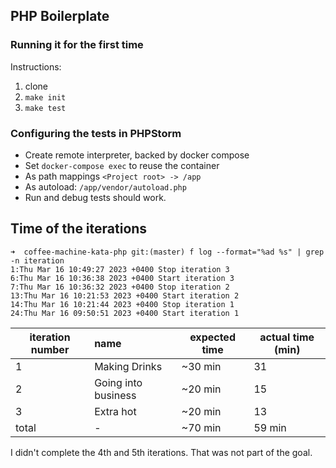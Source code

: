## PHP Boilerplate

### Running it for the first time

Instructions:

1. clone
2. `make init`
3. `make test`

### Configuring the tests in PHPStorm

* Create remote interpreter, backed by docker compose
* Set `docker-compose exec` to reuse the container
* As path mappings `<Project root> -> /app`
* As autoload: `/app/vendor/autoload.php`
* Run and debug tests should work.

## Time of the iterations

```
➜  coffee-machine-kata-php git:(master) f log --format="%ad %s" | grep -n iteration
1:Thu Mar 16 10:49:27 2023 +0400 Stop iteration 3
6:Thu Mar 16 10:36:38 2023 +0400 Start iteration 3
7:Thu Mar 16 10:36:32 2023 +0400 Stop iteration 2
13:Thu Mar 16 10:21:53 2023 +0400 Start iteration 2
14:Thu Mar 16 10:21:44 2023 +0400 Stop iteration 1
24:Thu Mar 16 09:50:51 2023 +0400 Start iteration 1
```

| iteration number | name               | expected time | actual time (min) | 
|------------------|:-------------------|---------------|-----------------|
| 1                | Making Drinks      | ~30 min       | 31              |
| 2                | Going into business | ~20 min       | 15              |
| 3                | Extra hot          | ~20  min      | 13              |
|total | - | ~70 min       | 59 min          |

I didn't complete the 4th and 5th iterations. That was not part of the goal.